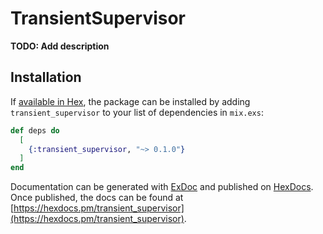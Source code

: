 # TransientSupervisor

**TODO: Add description**

## Installation

If [available in Hex](https://hex.pm/docs/publish), the package can be installed
by adding `transient_supervisor` to your list of dependencies in `mix.exs`:

```elixir
def deps do
  [
    {:transient_supervisor, "~> 0.1.0"}
  ]
end
```

Documentation can be generated with [ExDoc](https://github.com/elixir-lang/ex_doc)
and published on [HexDocs](https://hexdocs.pm). Once published, the docs can
be found at [https://hexdocs.pm/transient_supervisor](https://hexdocs.pm/transient_supervisor).

